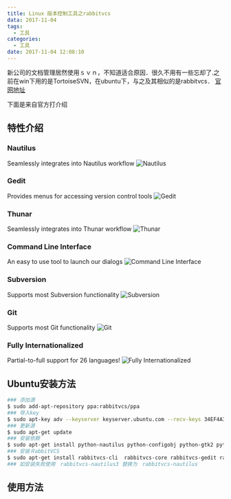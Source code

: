 ```yaml
---
title: Linux 版本控制工具之rabbitvcs
data: 2017-11-04
tags:
  - 工具
categories:
  - 工具
date: 2017-11-04 12:08:10
---
```



新公司的文档管理居然使用ｓｖｎ，不知道适合原因．很久不用有一些忘却了.之前在win下用的是TortoiseSVN，在ubuntu下，与之及其相似的是rabbitvcs．
[官网地址](http://rabbitvcs.org/)
<!--more-->
下面是来自官方打介绍

## 特性介绍

### Nautilus
Seamlessly integrates into Nautilus workflow
![Nautilus](http://rabbitvcs.org/images/screenshots/nautilus-git-showcase.png)

### Gedit
Provides menus for accessing version control tools
![Gedit](http://rabbitvcs.org/images/screenshots/gedit-git-showcase.png)

### Thunar
Seamlessly integrates into Thunar workflow
![Thunar](http://rabbitvcs.org/images/screenshots/thunar-git-showcase.png)

### Command Line Interface
An easy to use tool to launch our dialogs
![Command Line Interface](http://rabbitvcs.org/images/screenshots/command-line-showcase.png)

### Subversion
Supports most Subversion functionality
![Subversion](http://rabbitvcs.org/images/screenshots/nautilus-svn-showcase.png)

### Git
Supports most Git functionality
![Git](http://rabbitvcs.org/images/screenshots/git-log-showcase.png)

### Fully Internationalized
Partial-to-full support for 26 languages!
![Fully Internationalized](http://rabbitvcs.org/images/screenshots/i18n-showcase.png)

## Ubuntu安装方法

```bash
### 添加源
$ sudo add-apt-repository ppa:rabbitvcs/ppa
### 导入key
$ sudo apt-key adv --keyserver keyserver.ubuntu.com --recv-keys 34EF4A35
### 更新源
$ sudo apt-get update
### 安装依赖
$ sudo apt-get install python-nautilus python-configobj python-gtk2 python-glade2 python-svn python-dbus python-dulwich subversion meld
### 安装ＲabbitVCS
$ sudo apt-get install rabbitvcs-cli  rabbitvcs-core rabbitvcs-gedit rabbitvcs-nautilus3
### 如安装失败使用　rabbitvcs-nautilus3 替换为　rabbitvcs-nautilus
```

## 使用方法

